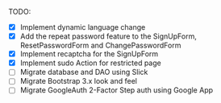 TODO:
- [X] Implement dynamic language change
- [X] Add the repeat password feature to the SignUpForm, ResetPasswordForm and ChangePasswordForm
- [X] Implement recaptcha for the SignUpForm
- [X] Implement sudo Action for restricted page
- [ ] Migrate database and DAO using Slick
- [ ] Migrate Bootstrap 3.x look and feel
- [ ] Migrate GoogleAuth 2-Factor Step auth using Google App

